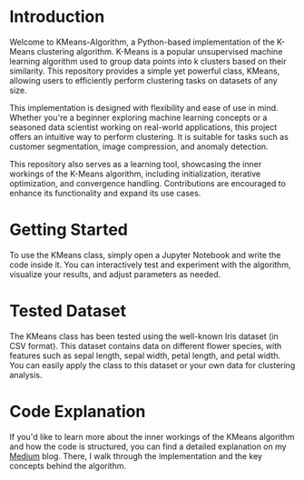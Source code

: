 # Introduction
Welcome to KMeans-Algorithm, a Python-based implementation of the K-Means clustering algorithm. K-Means is a popular unsupervised machine learning algorithm used to group data points into k clusters based on their similarity. This repository provides a simple yet powerful class, KMeans, allowing users to efficiently perform clustering tasks on datasets of any size.

This implementation is designed with flexibility and ease of use in mind. Whether you're a beginner exploring machine learning concepts or a seasoned data scientist working on real-world applications, this project offers an intuitive way to perform clustering. It is suitable for tasks such as customer segmentation, image compression, and anomaly detection.

This repository also serves as a learning tool, showcasing the inner workings of the K-Means algorithm, including initialization, iterative optimization, and convergence handling. Contributions are encouraged to enhance its functionality and expand its use cases.


# Getting Started
To use the KMeans class, simply open a Jupyter Notebook and write the code inside it. You can interactively test and experiment with the algorithm, visualize your results, and adjust parameters as needed.

# Tested Dataset
The KMeans class has been tested using the well-known Iris dataset (in CSV format). This dataset contains data on different flower species, with features such as sepal length, sepal width, petal length, and petal width. You can easily apply the class to this dataset or your own data for clustering analysis.

# Code Explanation
If you'd like to learn more about the inner workings of the KMeans algorithm and how the code is structured, you can find a detailed explanation on my <a href= "https://medium.com/@hesam.alavi1380/building-a-k-means-algorithm-in-python-a-step-by-step-guide-0d69e6e18ac8">Medium</a> blog. There, I walk through the implementation and the key concepts behind the algorithm.